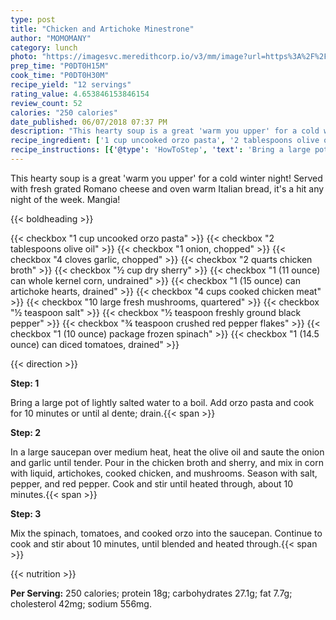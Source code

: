 ```yaml
---
type: post
title: "Chicken and Artichoke Minestrone"
author: "MOMOMANY"
category: lunch
photo: "https://imagesvc.meredithcorp.io/v3/mm/image?url=https%3A%2F%2Fimages.media-allrecipes.com%2Fuserphotos%2F311891.jpg"
prep_time: "P0DT0H15M"
cook_time: "P0DT0H30M"
recipe_yield: "12 servings"
rating_value: 4.653846153846154
review_count: 52
calories: "250 calories"
date_published: 06/07/2018 07:37 PM
description: "This hearty soup is a great 'warm you upper' for a cold winter night! Served with fresh grated Romano cheese and oven warm Italian bread, it's a hit any night of the week. Mangia!"
recipe_ingredient: ['1 cup uncooked orzo pasta', '2 tablespoons olive oil', '1 onion, chopped', '4 cloves garlic, chopped', '2 quarts chicken broth', '½ cup dry sherry', '1 (11 ounce) can whole kernel corn, undrained', '1 (15 ounce) can artichoke hearts, drained', '4 cups cooked chicken meat', '10 large fresh mushrooms, quartered', '½ teaspoon salt', '½ teaspoon freshly ground black pepper', '¾ teaspoon crushed red pepper flakes', '1 (10 ounce) package frozen spinach', '1 (14.5 ounce) can diced tomatoes, drained']
recipe_instructions: [{'@type': 'HowToStep', 'text': 'Bring a large pot of lightly salted water to a boil. Add orzo pasta and cook for 10 minutes or until al dente; drain.\n'}, {'@type': 'HowToStep', 'text': 'In a large saucepan over medium heat, heat the olive oil and saute the onion and garlic until tender. Pour in the chicken broth and sherry, and mix in corn with liquid, artichokes, cooked chicken, and mushrooms. Season with salt, pepper, and red pepper. Cook and stir until heated through, about 10 minutes.\n'}, {'@type': 'HowToStep', 'text': 'Mix the spinach, tomatoes, and cooked orzo into the saucepan. Continue to cook and stir about 10 minutes, until blended and heated through.\n'}]
---
```


This hearty soup is a great 'warm you upper' for a cold winter night! Served with fresh grated Romano cheese and oven warm Italian bread, it's a hit any night of the week. Mangia! 

{{< boldheading >}}

{{< checkbox "1 cup uncooked orzo pasta" >}}
{{< checkbox "2 tablespoons olive oil" >}}
{{< checkbox "1  onion, chopped" >}}
{{< checkbox "4 cloves garlic, chopped" >}}
{{< checkbox "2 quarts chicken broth" >}}
{{< checkbox "½ cup dry sherry" >}}
{{< checkbox "1 (11 ounce) can whole kernel corn, undrained" >}}
{{< checkbox "1 (15 ounce) can artichoke hearts, drained" >}}
{{< checkbox "4 cups cooked chicken meat" >}}
{{< checkbox "10 large fresh mushrooms, quartered" >}}
{{< checkbox "½ teaspoon salt" >}}
{{< checkbox "½ teaspoon freshly ground black pepper" >}}
{{< checkbox "¾ teaspoon crushed red pepper flakes" >}}
{{< checkbox "1 (10 ounce) package frozen spinach" >}}
{{< checkbox "1 (14.5 ounce) can diced tomatoes, drained" >}}


{{< direction >}}

**Step: 1**

Bring a large pot of lightly salted water to a boil. Add orzo pasta and cook for 10 minutes or until al dente; drain.{{< span >}}

**Step: 2**

In a large saucepan over medium heat, heat the olive oil and saute the onion and garlic until tender. Pour in the chicken broth and sherry, and mix in corn with liquid, artichokes, cooked chicken, and mushrooms. Season with salt, pepper, and red pepper. Cook and stir until heated through, about 10 minutes.{{< span >}}

**Step: 3**

Mix the spinach, tomatoes, and cooked orzo into the saucepan. Continue to cook and stir about 10 minutes, until blended and heated through.{{< span >}}

{{< nutrition >}}

**Per Serving:** 250 calories; protein 18g; carbohydrates 27.1g; fat 7.7g; cholesterol 42mg; sodium 556mg.